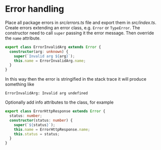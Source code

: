 # Error handling

Place all package errors in *src/errors.ts* file and export them in
*src/index.ts*.
Create errors extending an error class, e.g. `Error` or `TypeError`.
The constructor need to call `super` passing it the error message.
Then override the `name` attribute.

```ts
export class ErrorInvalidArg extends Error {
  constructor(arg: unknown) {
    super(`Invalid arg ${arg}`);
    this.name = ErrorInvalidArg.name;
  }
}
```

In this way then the error is stringified in the stack trace it will produce
something like

```
ErrorInvalidArg: Invalid arg undefined
```

Optionally add info attributes to the class, for example

```ts
export class ErrorHttpResponse extends Error {
  status: number;
  constructor(status: number) {
    super(`${status}`);
    this.name = ErrorHttpResponse.name;
    this.status = status;
  }
}

```
